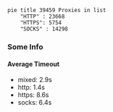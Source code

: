 
```mermaid
pie title 39459 Proxies in list
    "HTTP" : 23668
    "HTTPS": 5754
    "SOCKS" : 14298
```

### Some Info
#### Average Timeout

- mixed: 2.9s
- http: 1.4s
- https: 8.6s
- socks: 6.4s